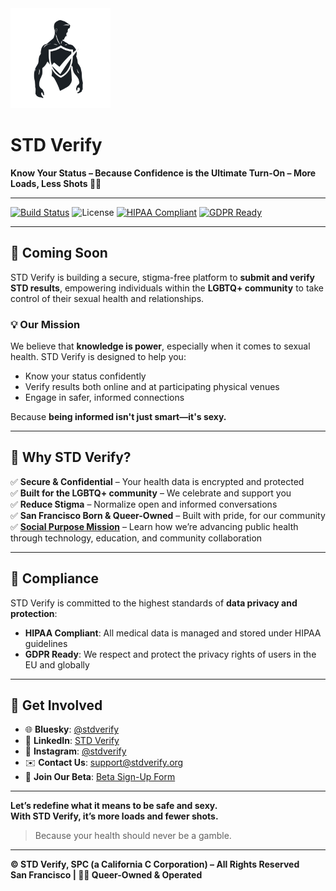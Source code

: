<img src="./assets/logo.png" alt="STD Verify Logo" width="160"/>

# STD Verify

**Know Your Status – Because Confidence is the Ultimate Turn-On – More Loads, Less Shots 🏳️‍🌈**

---

[![Build Status](https://img.shields.io/github/actions/workflow/status/antimoloch007/stdverifywebsite/main.yml?branch=main&label=build)](https://github.com/antimoloch007/stdverifywebsite/actions)
![License](https://img.shields.io/badge/license-All%20Rights%20Reserved%20%C2%A9%20STD%20Verify%2C%20SPC-black)
[![HIPAA Compliant](https://img.shields.io/badge/HIPAA-Compliant-brightgreen)](#)
[![GDPR Ready](https://img.shields.io/badge/GDPR-Ready-blue)](#)

---

## 🚀 Coming Soon

STD Verify is building a secure, stigma-free platform to **submit and verify STD results**, empowering individuals within the **LGBTQ+ community** to take control of their sexual health and relationships.

### 💡 Our Mission

We believe that **knowledge is power**, especially when it comes to sexual health. STD Verify is designed to help you:

- Know your status confidently  
- Verify results both online and at participating physical venues  
- Engage in safer, informed connections  

Because **being informed isn't just smart—it's sexy.**

---

## 🌈 Why STD Verify?

✅ **Secure & Confidential** – Your health data is encrypted and protected  
✅ **Built for the LGBTQ+ community** – We celebrate and support you  
✅ **Reduce Stigma** – Normalize open and informed conversations  
✅ **San Francisco Born & Queer-Owned** – Built with pride, for our community   
✅ **[Social Purpose Mission](./MISSION.md)** – Learn how we’re advancing public health through technology, education, and community collaboration


---

## 🔐 Compliance

STD Verify is committed to the highest standards of **data privacy and protection**:

- **HIPAA Compliant**: All medical data is managed and stored under HIPAA guidelines  
- **GDPR Ready**: We respect and protect the privacy rights of users in the EU and globally  

---

## 📍 Get Involved

- 🌐 **Bluesky**: [@stdverify](https://bsky.app/profile/stdverify.bsky.social)  
- 💼 **LinkedIn**: [STD Verify](https://www.linkedin.com/company/stdverify)  
- 📸 **Instagram**: [@stdverify](https://www.instagram.com/stdverify)  
- ✉️ **Contact Us**: [support@stdverify.org](mailto:support@stdverify.org)  
- 📝 **Join Our Beta**: [Beta Sign-Up Form](https://form.typeform.com/to/Ii3HSlEH)  

---

**Let’s redefine what it means to be safe and sexy.  
With STD Verify, it’s more loads and fewer shots.**

> Because your health should never be a gamble.

---

**© STD Verify, SPC (a California C Corporation) – All Rights Reserved**  
**San Francisco | 🏳️‍🌈 Queer-Owned & Operated**
